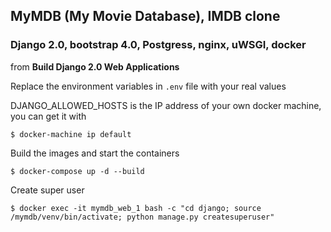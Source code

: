## MyMDB (My Movie Database), IMDB clone

### Django 2.0, bootstrap 4.0, Postgress, nginx, uWSGI, docker

from **Build Django 2.0 Web Applications**

Replace the environment variables in `.env` file with your real values

DJANGO_ALLOWED_HOSTS is the IP address of your own docker machine, you can get it with
```
$ docker-machine ip default
```
Build the images and start the containers
```
$ docker-compose up -d --build
```
Create super user
```
$ docker exec -it mymdb_web_1 bash -c "cd django; source /mymdb/venv/bin/activate; python manage.py createsuperuser"
```

